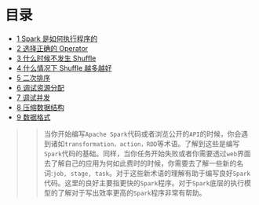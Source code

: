 # 目录

* [1 Spark 是如何执行程序的]()
* [2 选择正确的 Operator]()
* [3 什么时候不发生 Shuffle]()
* [4 什么情况下 Shuffle 越多越好]()
* [5 二次排序]()
* [6 调试资源分配]()
* [7 调试并发]()
* [8 压缩数据结构]()
* [9 数据格式]()


>>当你开始编写`Apache Spark`代码或者浏览公开的`API`的时候，你会遇到诸如`transformation，action，RDD`等术语。了解到这些是编写`Spark`代码的基础。同样，当你任务开始失败或者你需要透过`web`界面去了解自己的应用为何如此费时的时候，你需要去了解一些新的名词:`job, stage, task`。对于这些新术语的理解有助于编写良好`Spark`代码。这里的良好主要指更快的`Spark`程序。对于`Spark`底层的执行模型的了解对于写出效率更高的`Spark`程序非常有帮助。
